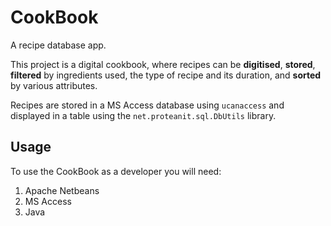 # CookBook
A recipe database app.

This project is a digital cookbook, where recipes can be **digitised**, **stored**, **filtered** by ingredients used, the type of recipe and its duration, and **sorted** by various attributes.

Recipes are stored in a MS Access database using `ucanaccess` and displayed in a table using the `net.proteanit.sql.DbUtils` library.

## **Usage**

To use the CookBook as a developer you will need:

1. Apache Netbeans
2. MS Access
3. Java
